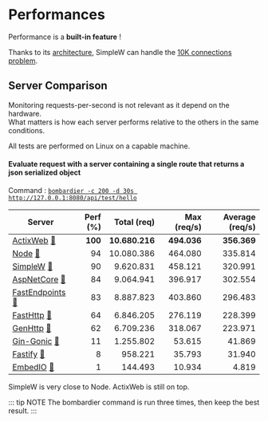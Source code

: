 # Performances

Performance is a **built-in feature** !

Thanks to its [architecture](./what-is-simplew#architecture), SimpleW can handle the [10K connections problem](https://en.wikipedia.org/wiki/C10k_problem).


## Server Comparison

Monitoring requests-per-second is not relevant as it depend on the hardware. <br />
What matters is how each server performs relative to the others in the same conditions.

All tests are performed on Linux on a capable machine.


#### Evaluate request with a server containing a single route that returns a json serialized object

Command : [`bombardier -c 200 -d 30s http://127.0.0.1:8080/api/test/hello`](https://github.com/codesenberg/bombardier)

| Server                                                                                                                                                                                                                                                                                                                            | Perf (%)   | Total (req)     | Max (req/s)     | Average (req/s)    |
|-----------------------------------------------------------------------------------------------------------------------------------------------------------------------------------------------------------------------------------------------------------------------------------------------------------------------------------|-----------:|----------------:|----------------:|-------------------:|
| <a href="https://actix.rs" target="_blank" class="no-external-link-icon" title="site">ActixWeb</a> <a href="/SimpleW/snippets/perf-actixweb-dynamic-1.rs.txt" target="_blank" class="no-external-link-icon no-link-decoration" title="source code benchmark">📄</a>                                                               |   **100**  |  **10.680.216**  |   **494.036**  |      **356.369**  |
| <a href="https://nodejs.org" target="_blank" class="no-external-link-icon" title="site">Node</a> <a href="/SimpleW/snippets/perf-node-dynamic-1.js.txt" target="_blank" class="no-external-link-icon no-link-decoration" title="source code benchmark">📄</a>                                                                     |      94    |    10.080.386    |      464.080   |        335.814    |
| <a href="https://stratdev3.github.io/SimpleW" target="_blank" class="no-external-link-icon" title="site">SimpleW</a> <a href="/SimpleW/snippets/perf-simplew-dynamic-1.cs.txt" target="_blank" class="no-external-link-icon no-link-decoration" title="source code benchmark">📄</a>                                              |      90    |     9.620.831    |      458.121   |        320.991    |
| <a href="https://learn.microsoft.com/en-us/aspnet/core/fundamentals/servers/kestrel" target="_blank" class="no-external-link-icon" title="site">AspNetCore</a> <a href="/SimpleW/snippets/perf-aspnetcore-dynamic-1.cs.txt" target="_blank" class="no-external-link-icon no-link-decoration" title="source code benchmark">📄</a> |      84    |     9.064.941    |      396.917   |        302.554    |
| <a href="https://fast-endpoints.com" target="_blank" class="no-external-link-icon" title="site">FastEndpoints</a> <a href="/SimpleW/snippets/perf-fastendpoints-dynamic-1.cs.txt" target="_blank" class="no-external-link-icon no-link-decoration" title="source code benchmark">📄</a>                                           |      83    |     8.887.823    |      403.860   |        296.483    |
| <a href="https://github.com/valyala/fasthttp" target="_blank" class="no-external-link-icon" title="site">FastHttp</a> <a href="/SimpleW/snippets/perf-fasthttp-dynamic-1.go.txt" target="_blank" class="no-external-link-icon no-link-decoration" title="source code benchmark">📄</a>                                            |      64    |     6.846.205    |      276.119   |        228.399    |
| <a href="https://genhttp.org" target="_blank" class="no-external-link-icon" title="site">GenHttp</a> <a href="/SimpleW/snippets/perf-genhttp-dynamic-1.cs.txt" target="_blank" class="no-external-link-icon no-link-decoration" title="source code benchmark">📄</a>                                                              |      62    |     6.709.236    |      318.067   |        223.971    |
| <a href="https://gin-gonic.com/" target="_blank" class="no-external-link-icon" title="site">Gin-Gonic</a> <a href="/SimpleW/snippets/perf-gingonic-dynamic-1.go.txt" target="_blank" class="no-external-link-icon no-link-decoration" title="source code benchmark">📄</a>                                                        |      11    |     1.255.802    |      53.615    |         41.869    |
| <a href="https://fastify.dev" target="_blank" class="no-external-link-icon" title="site">Fastify</a> <a href="/SimpleW/snippets/perf-fastify-dynamic-1.js.txt" target="_blank" class="no-external-link-icon no-link-decoration" title="source code benchmark">📄</a>                                                              |       8    |       958.221    |       35.793   |         31.940    |
| <a href="https://github.com/unosquare/embedio" target="_blank" class="no-external-link-icon" title="site">EmbedIO</a> <a href="/SimpleW/snippets/perf-embedio-dynamic-1.cs.txt" target="_blank" class="no-external-link-icon no-link-decoration" title="source code benchmark">📄</a>                                             |       1    |       144.493    |       10.934   |          4.819    |


SimpleW is very close to Node. ActixWeb is still on top.


<!--

#### Evaluate request with a server containing a single route and returning json object

### Static Files

Evaluate request on a single text file `message.txt` which contains `hello world`.

-->

::: tip NOTE
The bombardier command is run three times, then keep the best result.
:::
